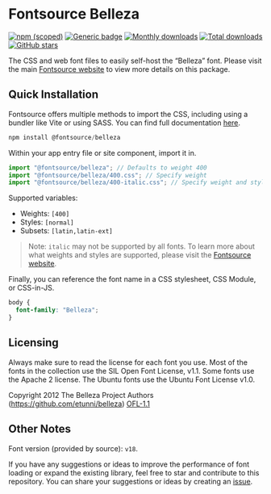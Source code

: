 # Fontsource Belleza

[![npm (scoped)](https://img.shields.io/npm/v/@fontsource/belleza?color=brightgreen)](https://www.npmjs.com/package/@fontsource/belleza) [![Generic badge](https://img.shields.io/badge/fontsource-passing-brightgreen)](https://github.com/fontsource/fontsource) [![Monthly downloads](https://badgen.net/npm/dm/@fontsource/belleza)](https://github.com/fontsource/fontsource) [![Total downloads](https://badgen.net/npm/dt/@fontsource/belleza)](https://github.com/fontsource/fontsource) [![GitHub stars](https://img.shields.io/github/stars/fontsource/fontsource.svg?style=social&label=Star)](https://github.com/fontsource/fontsource/stargazers)

The CSS and web font files to easily self-host the “Belleza” font. Please visit the main [Fontsource website](https://fontsource.org/fonts/belleza) to view more details on this package.

## Quick Installation

Fontsource offers multiple methods to import the CSS, including using a bundler like Vite or using SASS. You can find full documentation [here](https://fontsource.org/docs/getting-started/introduction).

```javascript
npm install @fontsource/belleza
```

Within your app entry file or site component, import it in.

```javascript
import "@fontsource/belleza"; // Defaults to weight 400
import "@fontsource/belleza/400.css"; // Specify weight
import "@fontsource/belleza/400-italic.css"; // Specify weight and style
```

Supported variables:
- Weights: `[400]`
- Styles: `[normal]`
- Subsets: `[latin,latin-ext]`

> Note: `italic` may not be supported by all fonts. To learn more about what weights and styles are supported, please visit the [Fontsource website](https://fontsource.org/fonts/belleza).

Finally, you can reference the font name in a CSS stylesheet, CSS Module, or CSS-in-JS.

```css
body {
  font-family: "Belleza";
}
```

## Licensing
Always make sure to read the license for each font you use. Most of the fonts in the collection use the SIL Open Font License, v1.1. Some fonts use the Apache 2 license. The Ubuntu fonts use the Ubuntu Font License v1.0.

Copyright 2012 The Belleza Project Authors (https://github.com/etunni/belleza)
[OFL-1.1](https://openfontlicense.org)

## Other Notes
Font version (provided by source): `v18`.

If you have any suggestions or ideas to improve the performance of font loading or expand the existing library, feel free to star and contribute to this repository. You can share your suggestions or ideas by creating an [issue](https://github.com/fontsource/fontsource/issues).